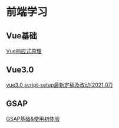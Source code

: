 # 前端学习


## Vue基础

[Vue响应式原理](./reactive.md)

## Vue3.0
[vue3.0 script-setup最新定稿及改动(2021.07)](./script-setup.md)

## GSAP
[GSAP基础&使用初体验](./gsap.md)
